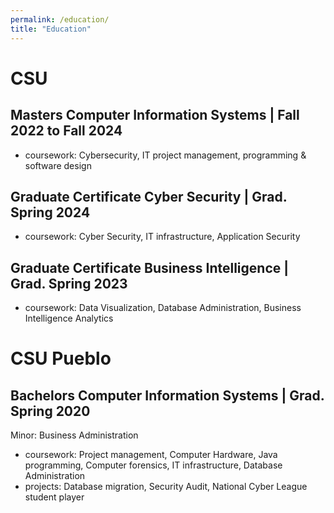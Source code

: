 ```yaml
---
permalink: /education/
title: "Education"
---
```


# CSU
## Masters Computer Information Systems | Fall 2022 to Fall 2024
- coursework: Cybersecurity, IT project management, programming & software design

## Graduate Certificate Cyber Security | Grad. Spring 2024
- coursework: Cyber Security, IT infrastructure, Application Security

## Graduate Certificate Business Intelligence | Grad. Spring 2023
- coursework: Data Visualization, Database Administration, Business Intelligence Analytics

# CSU Pueblo
## Bachelors Computer Information Systems | Grad. Spring 2020
Minor: Business Administration
- coursework: Project management, Computer Hardware, Java programming, Computer forensics, IT infrastructure, Database Administration
- projects: Database migration, Security Audit, National Cyber League student player